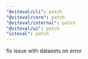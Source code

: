 ```yaml
---
"@viteval/cli": patch
"@viteval/core": patch
"@viteval/internal": patch
"@viteval/ui": patch
"viteval": patch
---
```


fix issue with datasets on error
